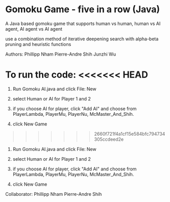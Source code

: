 # Gomoku Game - five in a row (Java)
A Java based gomoku game that supports human vs human, human vs AI agent, AI agent vs AI agent

use a combination method of iterative deepening search with alpha-beta pruning and heuristic functions

Authors: 
Phillipp Nham
Pierre-Andre Shih
Junzhi Wu

To run the code: 
<<<<<<< HEAD
=======

1) Run Gomoku AI.java and click File: New 

2) select Human or AI for Player 1 and 2

3) if you choose AI for player, click "Add AI" and choose from PlayerLambda, PlayerMu, PlayerNu, McMaster_And_Shih. 

4) click New Game
>>>>>>> 2660f721f4a1cf15e584bfc794734305ccdeed2e

1) Run Gomoku AI.java and click File: New 

2) select Human or AI for Player 1 and 2

3) if you choose AI for player, click "Add AI" and choose from PlayerLambda, PlayerMu, PlayerNu, McMaster_And_Shih. 

4) click New Game

Collaborator: 
Phillipp Nham
Pierre-Andre Shih


